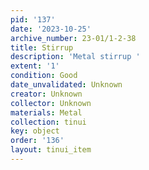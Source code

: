 ```yaml
---
pid: '137'
date: '2023-10-25'
archive_number: 23-01/1-2-38
title: Stirrup
description: 'Metal stirrup '
extent: '1'
condition: Good
date_unvalidated: Unknown
creator: Unknown
collector: Unknown
materials: Metal
collection: tinui
key: object
order: '136'
layout: tinui_item
---
```

